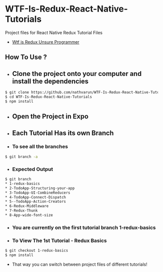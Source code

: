 # WTF-Is-Redux-React-Native-Tutorials
Project files for React Native Redux Tutorial Files

* [Wtf is Redux Unsure Programmer](https://www.youtube.com/watch?v=KcC8KZ_Ga2M)

## How To Use ? 

- ## Clone the project onto your computer and install the dependencies
```sh
$ git clone https://github.com/nathvarun/WTF-Is-Redux-React-Native-Tutorials.git
$ cd WTF-Is-Redux-React-Native-Tutorials
$ npm install 
```
- ## Open the Project in Expo

- ## Each Tutorial Has its own Branch
- ### To see all the branches 
```sh
$ git branch -a
```
- ### Expected Output 
```sh
$ git branch
* 1-redux-basics
* 2-TodoApp-Structuring-your-app
* 3-TodoApp-UI-CombineReducers
* 4-TodoApp-Connect-Dispatch
* 5--TodoApp-Action-Creators
* 6-Redux-Middleware
* 7-Redux-Thunk
* 8-App-wide-font-size

```
- ### You are currently on the first tutorial branch 1-redux-basics
- ### To View The 1st Tutorial - Redux Basics
```sh
$ git checkout 1-redux-basics 
$ npm install 
```
- That way you can switch between project files of different tutorials!
